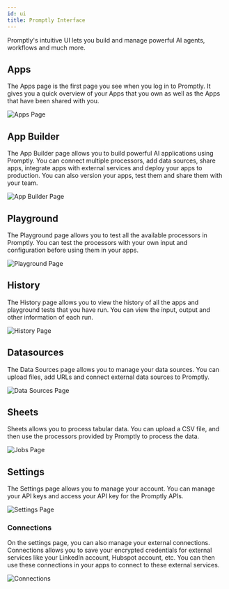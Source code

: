 ```yaml
---
id: ui
title: Promptly Interface
---
```


Promptly's intuitive UI lets you build and manage powerful AI agents, workflows and much more.

## Apps

The Apps page is the first page you see when you log in to Promptly. It gives you a quick overview of your Apps that you own as well as the Apps that have been shared with you.

![Apps Page](/img/ui/llmstack-home.png)

## App Builder

The App Builder page allows you to build powerful AI applications using Promptly. You can connect multiple processors, add data sources, share apps, integrate apps with external services and deploy your apps to production. You can also version your apps, test them and share them with your team.

![App Builder Page](/img/ui/llmstack-app-builder.png)

## Playground

The Playground page allows you to test all the available processors in Promptly. You can test the processors with your own input and configuration before using them in your apps.

![Playground Page](/img/ui/llmstack-playground.png)

## History

The History page allows you to view the history of all the apps and playground tests that you have run. You can view the input, output and other information of each run.

![History Page](/img/ui/llmstack-history.png)

## Datasources

The Data Sources page allows you to manage your data sources. You can upload files, add URLs and connect external data sources to Promptly.

![Data Sources Page](/img/ui/llmstack-datasources.png)

## Sheets

Sheets allows you to process tabular data. You can upload a CSV file, and then use the processors provided by Promptly to process the data.

![Jobs Page](/img/ui/llmstack-jobs.png)


## Settings

The Settings page allows you to manage your account. You can manage your API keys and access your API key for the Promptly APIs.

![Settings Page](/img/ui/llmstack-settings.png)

### Connections

On the settings page, you can also manage your external connections. Connections allows you to save your encrypted credentials for external services like your LinkedIn account, Hubspot account, etc. You can then use these connections in your apps to connect to these external services.

![Connections](/img/ui/llmstack-connections.png)
